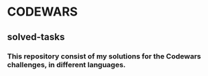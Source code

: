 # CODEWARS

## solved-tasks

### This repository consist of my solutions for the Codewars challenges, in different languages.


